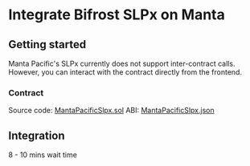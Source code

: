 # Integrate Bifrost SLPx on Manta

## Getting started
Manta Pacific's SLPx currently does not support inter-contract calls. However, you can interact with the contract directly from the frontend. 


### Contract


Source code: [MantaPacificSlpx.sol](https://github.com/bifrost-io/slpx-contracts/blob/main/contracts/MantaPacificSlpx.sol)
ABI: [MantaPacificSlpx.json](https://github.com/bifrost-io/slpx-contracts/blob/main/deployments/manta/MantaPacificSlpx.json)

## Integration

8 - 10 mins wait time